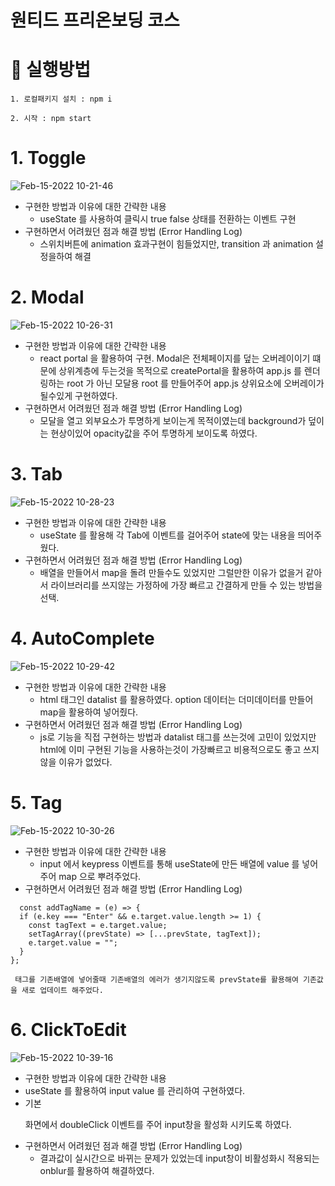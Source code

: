 # 원티드 프리온보딩 코스

# 🚀  실행방법
  ```1. 로컬패키지 설치 : npm i ```
  
  ```2. 시작 : npm start```
  
  # 1. Toggle
  ![Feb-15-2022 10-21-46](https://user-images.githubusercontent.com/39754252/153974676-38e4d703-f167-40cf-af80-d4766a297da5.gif)
  - 구현한 방법과 이유에 대한 간략한 내용
    - useState 를 사용하여 클릭시 true false 상태를 전환하는 이벤트 구현
  - 구현하면서 어려웠던 점과 해결 방법 (Error Handling Log)
    - 스위치버튼에 animation 효과구현이 힘들었지만, transition 과 animation 설정을하여 해결
  
    
  # 2. Modal
  ![Feb-15-2022 10-26-31](https://user-images.githubusercontent.com/39754252/153975084-e5516c68-752c-4301-9b04-5a94daf7c252.gif)
  - 구현한 방법과 이유에 대한 간략한 내용
    - react portal 을 활용하여 구현. Modal은 전체페이지를 덮는 오버레이이기 떄문에 상위계층에 두는것을 목적으로 createPortal을 활용하여 app.js 를 렌더링하는 root 가 아닌 모달용 root 를 만들어주어    app.js 상위요소에 오버레이가 될수있게 구현하였다.
  - 구현하면서 어려웠던 점과 해결 방법 (Error Handling Log)
    - 모달을 열고 외부요소가 투명하게 보이는게 목적이였는데 background가 덮이는 현상이있어 opacity값을 주어 투명하게 보이도록 하였다.
    
  # 3. Tab
  ![Feb-15-2022 10-28-23](https://user-images.githubusercontent.com/39754252/153976474-1a30172e-547a-45bd-8ced-6ae7edea15e2.gif)
  - 구현한 방법과 이유에 대한 간략한 내용
    - useState 를 활용해 각 Tab에 이벤트를 걸어주어 state에 맞는 내용을 띄어주웠다.
  - 구현하면서 어려웠던 점과 해결 방법 (Error Handling Log)
    - 배열을 만들어서 map을 돌려 만들수도 있었지만 그럴만한 이유가 없을거 같아서 라이브러리를 쓰지않는 가정하에 가장 빠르고 간결하게 만들 수 있는 방법을 선택.
  # 4. AutoComplete
  ![Feb-15-2022 10-29-42](https://user-images.githubusercontent.com/39754252/153976477-7f150bb0-d34f-4818-8eb5-585c2bcab7a3.gif)
  - 구현한 방법과 이유에 대한 간략한 내용
    - html 태그인 datalist 를 활용하였다. option 데이터는 더미데이터를 만들어 map을 활용하여 넣어줬다.
  - 구현하면서 어려웠던 점과 해결 방법 (Error Handling Log)
    - js로 기능을 직접 구현하는 방법과 datalist 태그를 쓰는것에 고민이 있었지만 html에 이미 구현된 기능을 사용하는것이 가장빠르고 비용적으로도 좋고 쓰지않을 이유가 없었다.

    
  # 5. Tag
  ![Feb-15-2022 10-30-26](https://user-images.githubusercontent.com/39754252/153976478-f26e4c82-11c7-4bb2-9565-dfea82d7f6e8.gif)
  - 구현한 방법과 이유에 대한 간략한 내용
    - input 에서 keypress 이벤트를 통해 useState에 만든 배열에 value 를 넣어주어 map 으로 뿌려주었다.
  - 구현하면서 어려웠던 점과 해결 방법 (Error Handling Log)
  ```
    const addTagName = (e) => {
    if (e.key === "Enter" && e.target.value.length >= 1) {
      const tagText = e.target.value;
      setTagArray((prevState) => [...prevState, tagText]);
      e.target.value = "";
    }
  };
  ```
     태그를 기존배열에 넣어줄때 기존배열의 에러가 생기지않도록 prevState를 활용해여 기존값을 새로 업데이트 해주었다.

  # 6. ClickToEdit
  ![Feb-15-2022 10-39-16](https://user-images.githubusercontent.com/39754252/153976479-0d275066-0f8b-47e4-8c31-d20efa675e29.gif)

  - 구현한 방법과 이유에 대한 간략한 내용
   - useState 를 활용하여 input value 를 관리하여 구현하였다.
   - 기본 <p> 화면에서 doubleClick 이벤트를 주어 input창을 활성화 시키도록 하였다.
  - 구현하면서 어려웠던 점과 해결 방법 (Error Handling Log)
    - 결과값이 실시간으로 바뀌는 문제가 있었는데 input창이 비활성화시 적용되는 onblur를 활용하여 해결하였다.


    
